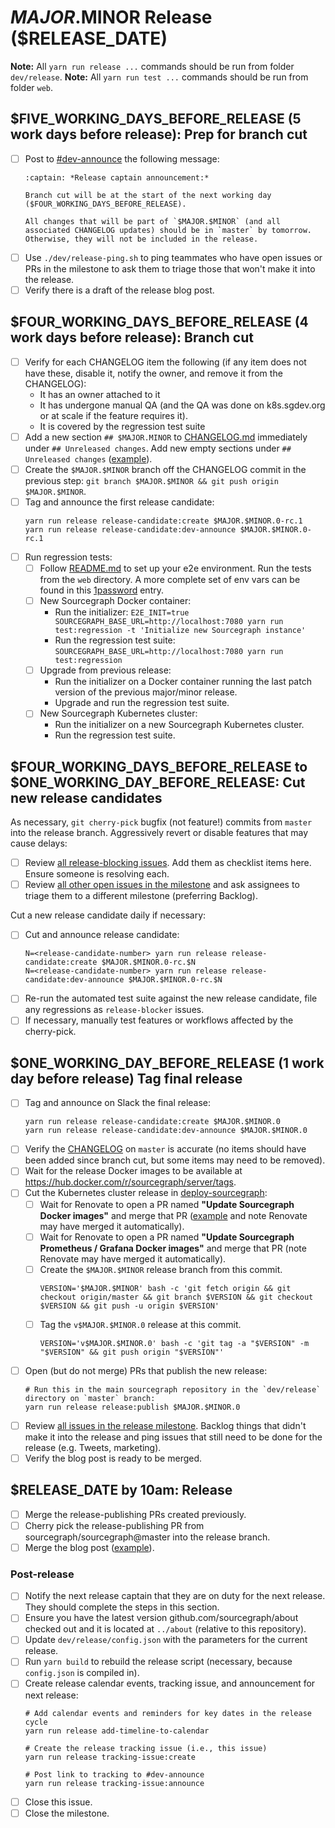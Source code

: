 <!--
DO NOTE COPY THIS ISSUE TEMPLATE MANUALLY. Use `yarn run release tracking-issue:create` from the
`dev/release` directory in the main repository to create a release tracking issue, instead.

Arguments:
- $MAJOR
- $MINOR
- $RELEASE_DATE
- $FIVE_WORKING_DAYS_BEFORE_RELEASE
- $FOUR_WORKING_DAYS_BEFORE_RELEASE
- $ONE_WORKING_DAY_BEFORE_RELEASE
-->

# $MAJOR.$MINOR Release ($RELEASE_DATE)

**Note:** All `yarn run release ...` commands should be run from folder `dev/release`.
**Note:** All `yarn run test ...` commands should be run from folder `web`.

## $FIVE_WORKING_DAYS_BEFORE_RELEASE (5 work days before release): Prep for branch cut

- [ ] Post to [#dev-announce](https://app.slack.com/client/T02FSM7DL/C0EPTDE9L) the following message:
  ```
  :captain: *Release captain announcement:*

  Branch cut will be at the start of the next working day ($FOUR_WORKING_DAYS_BEFORE_RELEASE).

  All changes that will be part of `$MAJOR.$MINOR` (and all associated CHANGELOG updates) should be in `master` by tomorrow. Otherwise, they will not be included in the release.
  ```
- [ ] Use `./dev/release-ping.sh` to ping teammates who have open issues or PRs in the milestone to
  ask them to triage those that won't make it into the release.
- [ ] Verify there is a draft of the release blog post.

## $FOUR_WORKING_DAYS_BEFORE_RELEASE (4 work days before release): Branch cut

- [ ] Verify for each CHANGELOG item the following (if any item does not have these, disable it,
  notify the owner, and remove it from the CHANGELOG):
  - It has an owner attached to it
  - It has undergone manual QA (and the QA was done on k8s.sgdev.org or at scale if the feature requires it).
  - It is covered by the regression test suite
- [ ] Add a new section `## $MAJOR.MINOR` to [CHANGELOG.md](https://github.com/sourcegraph/sourcegraph/blob/master/CHANGELOG.md#unreleased) immediately under `## Unreleased changes`. Add new empty sections under `## Unreleased changes` ([example](https://github.com/sourcegraph/sourcegraph/pull/2323)).
- [ ] Create the `$MAJOR.$MINOR` branch off the CHANGELOG commit in the previous step: `git branch $MAJOR.$MINOR && git push origin $MAJOR.$MINOR`.
- [ ] Tag and announce the first release candidate:
  ```
  yarn run release release-candidate:create $MAJOR.$MINOR.0-rc.1
  yarn run release release-candidate:dev-announce $MAJOR.$MINOR.0-rc.1
  ```
- [ ] Run regression tests:
  - [ ] Follow [README.md](https://github.com/sourcegraph/sourcegraph/blob/master/web/src/regression/README.md) to set up your e2e environment. 
        Run the tests from the `web` directory. A more complete set of env vars can be found in this
        [1password](https://team-sourcegraph.1password.com/vaults/dnrhbauihkhjs5ag6vszsme45a/allitems/gm5dfflq6sfclmotneuayfdj5q) entry.
  - [ ] New Sourcegraph Docker container:
    - Run the initializer: `E2E_INIT=true SOURCEGRAPH_BASE_URL=http://localhost:7080 yarn run test:regression -t 'Initialize new Sourcegraph instance'`
    - Run the regression test suite: `SOURCEGRAPH_BASE_URL=http://localhost:7080 yarn run test:regression`
  - [ ] Upgrade from previous release:
    - Run the initializer on a Docker container running the last patch version of the previous major/minor release.
    - Upgrade and run the regression test suite.
  - [ ] New Sourcegraph Kubernetes cluster:
    - Run the initializer on a new Sourcegraph Kubernetes cluster.
    - Run the regression test suite.

## $FOUR_WORKING_DAYS_BEFORE_RELEASE to $ONE_WORKING_DAY_BEFORE_RELEASE: Cut new release candidates

As necessary, `git cherry-pick` bugfix (not feature!) commits from `master` into the release branch.
Aggressively revert or disable features that may cause delays:

- [ ] Review [all release-blocking issues](https://github.com/issues?utf8=%E2%9C%93&q=is%3Aopen+is%3Aissue+archived%3Afalse+org%3Asourcegraph+label%3Arelease-blocker). Add them as checklist items here. Ensure someone is resolving each.
- [ ] Review [all other open issues in the milestone](https://github.com/issues?utf8=%E2%9C%93&q=is%3Aopen+is%3Aissue+archived%3Afalse+org%3Asourcegraph+-label%3Arelease-blocker+milestone%3A$MAJOR.$MINOR) and ask assignees to triage them to a different milestone (preferring Backlog).

Cut a new release candidate daily if necessary:

- [ ] Cut and announce release candidate:
  ```
  N=<release-candidate-number> yarn run release release-candidate:create $MAJOR.$MINOR.0-rc.$N
  N=<release-candidate-number> yarn run release release-candidate:dev-announce $MAJOR.$MINOR.0-rc.$N
  ```
- [ ] Re-run the automated test suite against the new release candidate, file any regressions as
  `release-blocker` issues.
- [ ] If necessary, manually test features or workflows affected by the cherry-pick.

## $ONE_WORKING_DAY_BEFORE_RELEASE (1 work day before release) Tag final release

- [ ] Tag and announce on Slack the final release:
  ```
  yarn run release release-candidate:create $MAJOR.$MINOR.0
  yarn run release release-candidate:dev-announce $MAJOR.$MINOR.0
  ```
- [ ] Verify the [CHANGELOG](https://github.com/sourcegraph/sourcegraph/blob/master/CHANGELOG.md) on
  `master` is accurate (no items should have been added since branch cut, but some items may need to
  be removed).
- [ ] Wait for the release Docker images to be available at https://hub.docker.com/r/sourcegraph/server/tags.
- [ ] Cut the Kubernetes cluster release in [deploy-sourcegraph](https://github.com/sourcegraph/deploy-sourcegraph):
    - [ ] Wait for Renovate to open a PR named **"Update Sourcegraph Docker images"** and merge that PR ([example](https://github.com/sourcegraph/deploy-sourcegraph/pull/199) and note Renovate may have merged it automatically).
    - [ ] Wait for Renovate to open a PR named **"Update Sourcegraph Prometheus / Grafana Docker images"** and merge that PR (note Renovate may have merged it automatically).
    - [ ] Create the `$MAJOR.$MINOR` release branch from this commit.
      ```
      VERSION='$MAJOR.$MINOR' bash -c 'git fetch origin && git checkout origin/master && git branch $VERSION && git checkout $VERSION && git push -u origin $VERSION'
      ```
    - [ ] Tag the `v$MAJOR.$MINOR.0` release at this commit.
        ```
        VERSION='v$MAJOR.$MINOR.0' bash -c 'git tag -a "$VERSION" -m "$VERSION" && git push origin "$VERSION"'
        ```
- [ ] Open (but do not merge) PRs that publish the new release:
  ```
  # Run this in the main sourcegraph repository in the `dev/release` directory on `master` branch:
  yarn run release release:publish $MAJOR.$MINOR.0
  ```
- [ ] Review [all issues in the release milestone](https://github.com/issues?utf8=%E2%9C%93&q=is%3Aopen+is%3Aissue+archived%3Afalse+org%3Asourcegraph+milestone%3A$MAJOR.$MINOR). Backlog things that didn't make it into the release and ping issues that still need to be done for the release (e.g. Tweets, marketing).
- [ ] Verify the blog post is ready to be merged.

## $RELEASE_DATE by 10am: Release

- [ ] Merge the release-publishing PRs created previously.
- [ ] Cherry pick the release-publishing PR from sourcegraph/sourcegraph@master into the release branch.
- [ ] Merge the blog post ([example](https://github.com/sourcegraph/about/pull/83)).

### Post-release

- [ ] Notify the next release captain that they are on duty for the next release. They should complete the steps in this section.
- [ ] Ensure you have the latest version github.com/sourcegraph/about checked out and it is located
      at `../about` (relative to this repository).
- [ ] Update `dev/release/config.json` with the parameters for the current release.
- [ ] Run `yarn build` to rebuild the release script (necessary, because `config.json` is compiled in).
- [ ] Create release calendar events, tracking issue, and announcement for next release:
  ```
  # Add calendar events and reminders for key dates in the release cycle
  yarn run release add-timeline-to-calendar

  # Create the release tracking issue (i.e., this issue)
  yarn run release tracking-issue:create

  # Post link to tracking to #dev-announce
  yarn run release tracking-issue:announce
  ```
- [ ] Close this issue.
- [ ] Close the milestone.
